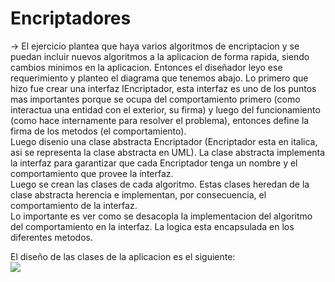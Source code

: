 # Encriptadores
-> El ejercicio plantea que haya varios algoritmos de encriptacion y se puedan incluir nuevos algoritmos a la aplicacion de forma rapida, siendo cambios minimos en la aplicacion. Entonces el diseñador leyo ese requerimiento y planteo el diagrama que tenemos abajo. Lo primero que hizo fue crear una interfaz IEncriptador, esta interfaz es uno de los puntos mas importantes porque se ocupa del comportamiento primero (como interactua una entidad con el exterior, su firma) y luego del funcionamiento (como hace internamente para resolver el problema), entonces define la firma de los metodos (el comportamiento).   
Luego disenio una clase abstracta Encriptador (Encriptador esta en italica, asi se representa la clase abstracta en UML). La clase abstracta implementa la interfaz para garantizar que cada Encriptador tenga un nombre y el comportamiento que provee la interfaz.   
Luego se crean las clases de cada algoritmo. Estas clases heredan de la clase abstracta herencia e implementan, por consecuencia, el comportamiento de la interfaz.   
Lo importante es ver como se desacopla la implementacion del algoritmo del comportamiento en la interfaz. La logica esta encapsulada en los diferentes metodos.

El diseño de las clases de la aplicacion es el siguiente:  
![](https://res.cloudinary.com/dkjkgri6x/image/upload/v1693439260/encriptadores_zvgdul.png)